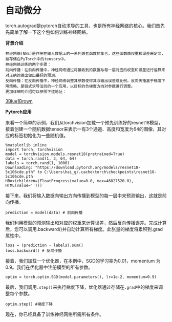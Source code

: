 # 自动微分

torch.autograd是pytorch自动求导的工具，也是所有神经网络的核心。我们首先先简单了解一下这个包如何训练神经网络。

**背景介绍**

```
神经网络(NNs)是作用在输入数据上的一系列嵌套函数的集合，这些函数由权重和误差来定义，被存储在PyTorch中的tensors中。
神经网络训练的两个步骤：
前向传播：在前向传播中，神经网络通过将接收到的数据与每一层对应的权重和误差进行运算来对正确的输出做出最好的预测。
反向传播：在反向传播中，神经网络调整其参数使得其与输出误差成比例。反向传播基于梯度下降策略，是链式求导法则的一个应用，以目标的负梯度方向对参数进行调整。
更加详细的介绍可以参照下述地址：
```

[3Blue1Brown](https://www.youtube.com/watch?v=tIeHLnjs5U8)

**Pytorch应用**

来看一个简单的示例，我们从torchvision加载一个预先训练好的resnet18模型，接着创建一个随机数据tensor来表示一有3个通道、高度和宽度为64的图像，其对应的标签初始化为一些随机值。

```
%matplotlib inline
import torch, torchvision
model = torchvision.models.resnet18(pretrained=True)
data = torch.rand(1, 3, 64, 64)
labels = torch.rand(1, 1000)
Downloading: "https://download.pytorch.org/models/resnet18-5c106cde.pth" to C:\Users\hai_g/.cache\torch\checkpoints\resnet18-5c106cde.pth
HBox(children=(FloatProgress(value=0.0, max=46827520.0), HTML(value='')))
```

接下来，我们将输入数据向输出方向传播到模型的每一层中来预测输出，这就是前向传播。

```
prediction = model(data) # 前向传播
```

我们利用模型的预测输出和对应的权重来计算误差，然后反向传播误差。完成计算后，您可以调用.backward()并自动计算所有梯度。此张量的梯度将累积到.grad属性中。

```
loss = (prediction - labels).sum()
loss.backward() # 反向传播
```

接着，我们加载一个优化器，在本例中，SGD的学习率为0.01，momentum 为0.9。我们在优化器中注册模型的所有参数。

```
optim = torch.optim.SGD(model.parameters(), lr=1e-2, momentum=0.9)
```

最后，我们调用`.step()`来执行梯度下降，优化器通过存储在`.grad`中的梯度来调整每个参数。

```
optim.step() #梯度下降
```

现在，你已经具备了训练神经网络所需所有条件。
